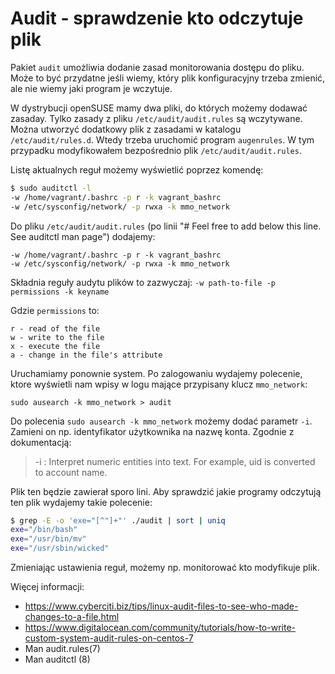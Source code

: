 # Audit - sprawdzenie kto odczytuje plik

Pakiet `audit` umożliwia dodanie zasad monitorowania dostępu do pliku.
Może to być przydatne jeśli wiemy, który plik konfiguracyjny trzeba zmienić, ale nie wiemy jaki program je wczytuje.

W dystrybucji openSUSE mamy dwa pliki, do których możemy dodawać zasaday.
Tylko zasady z pliku `/etc/audit/audit.rules` są wczytywane.
Można utworzyć dodatkowy plik z zasadami w katalogu `/etc/audit/rules.d`. Wtedy trzeba uruchomić program `augenrules`.
W tym przypadku modyfikowałem bezpośrednio plik `/etc/audit/audit.rules`.


Listę aktualnych reguł możemy wyświetlić poprzez komendę:
``` bash
$ sudo auditctl -l
-w /home/vagrant/.bashrc -p r -k vagrant_bashrc
-w /etc/sysconfig/network/ -p rwxa -k mmo_network
```

Do pliku `/etc/audit/audit.rules` (po linii "# Feel free to add below this line. See auditctl man page")  dodajemy:
```
-w /home/vagrant/.bashrc -p r -k vagrant_bashrc
-w /etc/sysconfig/network/ -p rwxa -k mmo_network
```

Składnia reguły audytu plików to zazwyczaj:
`-w path-to-file -p permissions -k keyname`

Gdzie `permissions` to:
```
r - read of the file
w - write to the file
x - execute the file
a - change in the file's attribute
```

Uruchamiamy ponownie system.
Po zalogowaniu wydajemy polecenie, ktore wyświetli nam wpisy w logu mające przypisany klucz `mmo_network`:
```
sudo ausearch -k mmo_network > audit
```

Do polecenia `sudo ausearch -k mmo_network` możemy dodać parametr `-i`. Zamieni on np. identyfikator użytkownika na nazwę konta.
Zgodnie z dokumentacją:
> -i : Interpret numeric entities into text. For example, uid is converted to account name.


Plik ten będzie zawierał sporo lini. Aby sprawdzić jakie programy odczytują ten plik wydajemy takie polecenie:
``` bash
$ grep -E -o 'exe="[^"]+"' ./audit | sort | uniq
exe="/bin/bash"
exe="/usr/bin/mv"
exe="/usr/sbin/wicked"
```

Zmieniając ustawienia reguł, możemy np. monitorować kto modyfikuje plik.


Więcej informacji:
* https://www.cyberciti.biz/tips/linux-audit-files-to-see-who-made-changes-to-a-file.html
* https://www.digitalocean.com/community/tutorials/how-to-write-custom-system-audit-rules-on-centos-7
* Man audit.rules(7)
* Man auditctl (8)
